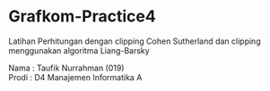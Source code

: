 # Grafkom-Practice4

Latihan Perhitungan dengan clipping Cohen Sutherland dan clipping menggunakan algoritma Liang-Barsky

Nama  : Taufik Nurrahman (019)<br />
Prodi : D4 Manajemen Informatika A  
